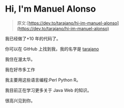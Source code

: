 # Hi, I'm Manuel Alonso

> 原文:[https://dev.to/tarajano/hi-im-manuel-alonso](https://dev.to/tarajano/hi-im-manuel-alonso)

我已经做了+10 年的代码了。

你可以在 GitHub 上找到我，我的名字是 [tarajano](https://github.com/tarajano)

我住在渥太华。

我在好市多工作

我主要用这些语言编程:Perl Python R。

我目前正在学习更多关于 Java Web 的知识。

很高兴见到你。